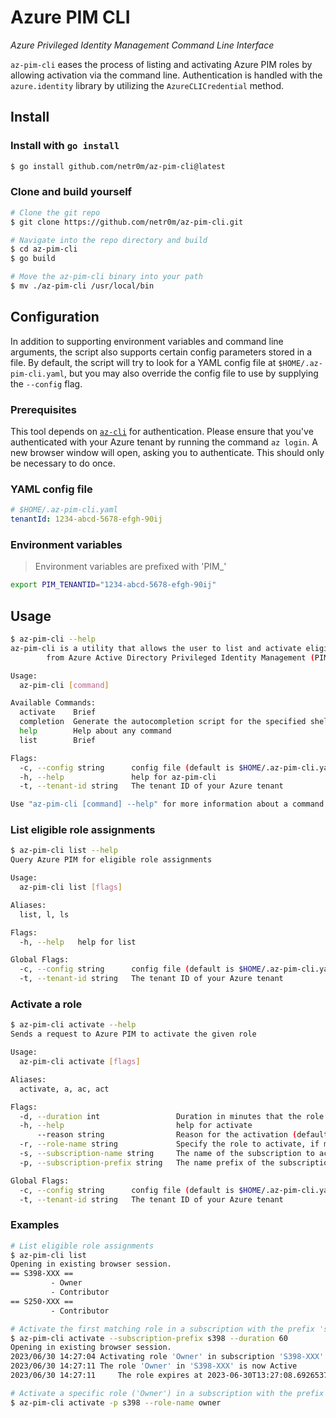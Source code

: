 # Azure PIM CLI
*Azure Privileged Identity Management Command Line Interface*

`az-pim-cli` eases the process of listing and activating Azure PIM roles by allowing activation via the command line. Authentication is handled with the `azure.identity` library by utilizing the `AzureCLICredential` method.

## Install
### Install with `go install`
```bash
$ go install github.com/netr0m/az-pim-cli@latest
```

### Clone and build yourself
```bash
# Clone the git repo
$ git clone https://github.com/netr0m/az-pim-cli.git

# Navigate into the repo directory and build
$ cd az-pim-cli
$ go build

# Move the az-pim-cli binary into your path
$ mv ./az-pim-cli /usr/local/bin
```

## Configuration
In addition to supporting environment variables and command line arguments, the script also supports certain config parameters stored in a file. By default, the script will try to look for a YAML config file at `$HOME/.az-pim-cli.yaml`, but you may also override the config file to use by supplying the `--config` flag.

### Prerequisites
This tool depends on [`az-cli`](https://learn.microsoft.com/en-us/cli/azure/) for authentication. Please ensure that you've authenticated with your Azure tenant by running the command `az login`. A new browser window will open, asking you to authenticate. This should only be necessary to do once.

### YAML config file
```yml
# $HOME/.az-pim-cli.yaml
tenantId: 1234-abcd-5678-efgh-90ij
```

### Environment variables
> Environment variables are prefixed with 'PIM_'
```bash
export PIM_TENANTID="1234-abcd-5678-efgh-90ij"
```

## Usage
```bash
$ az-pim-cli --help
az-pim-cli is a utility that allows the user to list and activate eligible role assignments
        from Azure Active Directory Privileged Identity Management (PIM) directly from the command line

Usage:
  az-pim-cli [command]

Available Commands:
  activate    Brief
  completion  Generate the autocompletion script for the specified shell
  help        Help about any command
  list        Brief

Flags:
  -c, --config string      config file (default is $HOME/.az-pim-cli.yaml)
  -h, --help               help for az-pim-cli
  -t, --tenant-id string   The tenant ID of your Azure tenant

Use "az-pim-cli [command] --help" for more information about a command.

```

### List eligible role assignments
```bash
$ az-pim-cli list --help
Query Azure PIM for eligible role assignments

Usage:
  az-pim-cli list [flags]

Aliases:
  list, l, ls

Flags:
  -h, --help   help for list

Global Flags:
  -c, --config string      config file (default is $HOME/.az-pim-cli.yaml)
  -t, --tenant-id string   The tenant ID of your Azure tenant
```

### Activate a role
```bash
$ az-pim-cli activate --help
Sends a request to Azure PIM to activate the given role

Usage:
  az-pim-cli activate [flags]

Aliases:
  activate, a, ac, act

Flags:
  -d, --duration int                 Duration in minutes that the role should be activated for (default 480)
  -h, --help                         help for activate
      --reason string                Reason for the activation (default "config")
  -r, --role-name string             Specify the role to activate, if multiple roles are found for a subscription (e.g. 'Owner' and 'Contributor')
  -s, --subscription-name string     The name of the subscription to activate
  -p, --subscription-prefix string   The name prefix of the subscription to activate (e.g. 'S399'). Alternative to 'subscription-name'.

Global Flags:
  -c, --config string      config file (default is $HOME/.az-pim-cli.yaml)
  -t, --tenant-id string   The tenant ID of your Azure tenant
```

### Examples
```bash
# List eligible role assignments
$ az-pim-cli list
Opening in existing browser session.
== S398-XXX ==
         - Owner
         - Contributor
== S250-XXX ==
         - Contributor

# Activate the first matching role in a subscription with the prefix 's398'
$ az-pim-cli activate --subscription-prefix s398 --duration 60
Opening in existing browser session.
2023/06/30 14:27:04 Activating role 'Owner' in subscription 'S398-XXX'
2023/06/30 14:27:11 The role 'Owner' in 'S398-XXX' is now Active
2023/06/30 14:27:11     The role expires at 2023-06-30T13:27:08.6926537Z

# Activate a specific role ('Owner') in a subscription with the prefix 's398'
$ az-pim-cli activate -p s398 --role-name owner
```